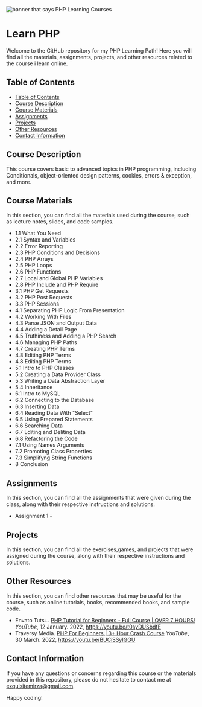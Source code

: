 <img src="https://raw.githubusercontent.com/MirzaHilmi/Learn-PHP/master/docs/header-image.png" alt="banner that says PHP Learning Courses">

# Learn PHP

Welcome to the GitHub repository for my PHP Learning Path! Here you will find all the materials, assignments, projects, and other resources related to the course i learn online.

## Table of Contents

- [Table of Contents](#table-of-contents)
- [Course Description](#course-description)
- [Course Materials](#course-materials)
- [Assignments](#assignments)
- [Projects](#projects)
- [Other Resources](#other-resources)
- [Contact Information](#contact-information)

## Course Description

This course covers basic to advanced topics in PHP programming, including Conditionals, object-oriented design patterns, cookies, errors & exception, and more.

## Course Materials 

In this section, you can find all the materials used during the course, such as lecture notes, slides, and code samples.

* 1.1 What You Need
* 2.1 Syntax and Variables
* 2.2 Error Reporting
* 2.3 PHP Conditions and Decisions
* 2.4 PHP Arrays
* 2.5 PHP Loops
* 2.6 PHP Functions
* 2.7 Local and Global PHP Variables
* 2.8 PHP Include and PHP Require
* 3.1 PHP Get Requests
* 3.2 PHP Post Requests
* 3.3 PHP Sessions
* 4.1 Separating PHP Logic From Presentation
* 4.2 Working With Files
* 4.3 Parse JSON and Output Data
* 4.4 Adding a Detail Page
* 4.5 Truthiness and Adding a PHP Search
* 4.6 Managing PHP Paths
* 4.7 Creating PHP Terms
* 4.8 Editing PHP Terms
* 4.8 Editing PHP Terms
* 5.1 Intro to PHP Classes
* 5.2 Creating a Data Provider Class
* 5.3 Writing a Data Abstraction Layer
* 5.4 Inheritance
* 6.1 Intro to MySQL
* 6.2 Connecting to the Database
* 6.3 Inserting Data
* 6.4 Reading Data With "Select"
* 6.5 Using Prepared Statements
* 6.6 Searching Data
* 6.7 Editing and Deliting Data
* 6.8 Refactoring the Code
* 7.1 Using Names Arguments
* 7.2 Promoting Class Properties
* 7.3 Simplifyng String Functions
* 8 Conclusion

## Assignments

In this section, you can find all the assignments that were given during the class, along with their respective instructions and solutions.

* Assignment 1 - 

## Projects

In this section, you can find all the exercises,games, and projects that were assigned during the course, along with their respective instructions and solutions.

## Other Resources

In this section, you can find other resources that may be useful for the course, such as online tutorials, books, recommended books, and sample code.

* Envato Tuts+. [PHP Tutorial for Beginners - Full Course | OVER 7 HOURS!][yt-link-1] *YouTube*, 12 January. 2022, https://youtu.be/t0syDUSbdfE
* Traversy Media. [PHP For Beginners | 3+ Hour Crash Course][yt-link-2] *YouTube*, 30 March. 2022, https://youtu.be/BUCiSSyIGGU

## Contact Information

If you have any questions or concerns regarding this course or the materials provided in this repository, please do not hesitate to contact me at [exquisitemirza@gmail.com][email-me].

Happy coding!

[email-me]: mailto:exquisitemirza@gmail.com
[yt-link-1]: https://youtu.be/t0syDUSbdfE
[yt-link-2]: https://youtu.be/BUCiSSyIGGU
